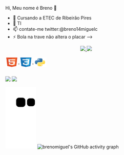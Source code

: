 Hi, Meu nome é Breno 👋



- 🔭 Cursando a ETEC de Ribeirão Pires
- 🌱 TI
- 📫 contate-me twitter:@breno14miguelc
- ⚡ Bola na trave não altera o placar
-->

<div align="center">
  <a href="https://github.com/brenomiguel">
  <img height="180em" src="https://github-readme-stats.vercel.app/api?username=brenomiguel&show_icons=true&theme=dark&include_all_commits=true&count_private=true"/>
  <img height="180em" src="https://github-readme-stats.vercel.app/api/top-langs/?username=brenomiguel&layout=compact&langs_count=7&theme=dark"/>
</div>
  <div style="display: inline_block"><br>
  <img align="center" alt="Rafa-HTML" height="30" width="40" src="https://raw.githubusercontent.com/devicons/devicon/master/icons/html5/html5-original.svg">
  <img align="center" alt="Rafa-CSS" height="30" width="40" src="https://raw.githubusercontent.com/devicons/devicon/master/icons/css3/css3-original.svg">
  <img align="center" alt="Rafa-Python" height="30" width="40" src="https://raw.githubusercontent.com/devicons/devicon/master/icons/python/python-original.svg">
</div>
  
 ##
  
  <div> 
  <a href="https://instagram.com/_m_brencn" target="_blank"><img src="https://img.shields.io/badge/-Instagram-%23E4405F?style=for-the-badge&logo=instagram&logoColor=white" target="_blank"></a>
  <a href = "mailto:brenomiguelcn12@gmail.com"><img src="https://img.shields.io/badge/-Gmail-%23333?style=for-the-badge&logo=gmail&logoColor=white" target="_blank"></a>
 
  ![Snake animation](https://github.com/rafaballerini/rafaballerini/blob/output/github-contribution-grid-snake.svg)
  ![brenomiguel's GitHub activity graph](https://activity-graph.herokuapp.com/graph?username=brenomiguel&hide_border=true&theme=github-light)
 
</div>
